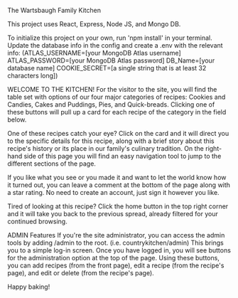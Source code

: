 The Wartsbaugh Family Kitchen

This project uses React, Express, Node JS, and Mongo DB. 

To initialize this project on your own, run 'npm install' in your terminal.
Update the database info in the config and create a .env with the relevant info:
(ATLAS_USERNAME=[your MongoDB Atlas username]
ATLAS_PASSWORD=[your MongoDB Atlas password]
DB_Name=[your database name]
COOKIE_SECRET=[a single string that is at least 32 characters long])



WELCOME TO THE KITCHEN!
For the visitor to the site, you will find the table set with options of our four major categories of recipes: Cookies and Candies, Cakes and Puddings, Pies, and Quick-breads. Clicking one of these buttons will pull up a card for each recipe of the category in the field below.

One of these recipes catch your eye? Click on the card and it will direct you to the specific details for this recipe, along with a brief story about this recipe's history or its place in our family's culinary tradition. On the right-hand side of this page you will find an easy navigation tool to jump to the different sections of the page.

If you like what you see or you made it and want to let the world know how it turned out, you can leave a comment at the bottom of the page along with a star rating. No need to create an account, just sign it however you like.

Tired of looking at this recipe? Click the home button in the top right corner and it will take you back to the previous spread, already filtered for your continued browsing.


ADMIN Features
If you're the site administrator, you can access the admin tools by adding 
/admin to the root. (i.e. countrykitchen/admin) This brings you to a simple log-in screen. Once you have logged in, you will see buttons for the administration option at the top of the page. Using these buttons, you can add recipes (from the front page), edit a recipe (from the recipe's page), and edit or delete (from the recipe's page).

Happy baking!
